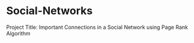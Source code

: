 # Social-Networks
Project Title: Important Connections in a Social Network using Page Rank Algorithm
